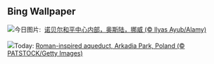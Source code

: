 ## Bing Wallpaper
![](https://www.bing.com/th?id=OHR.NobelNorway_ZH-CN9824054026_UHD.jpg&w=1000)今日图片: &nbsp;[诺贝尔和平中心内部，奥斯陆，挪威 (© Ilyas Ayub/Alamy)](https://www.bing.com/th?id=OHR.NobelNorway_ZH-CN9824054026_UHD.jpg)
<br><br/>
![](https://www.bing.com/th?id=OHR.ArkadiaPark_EN-US3604031201_UHD.jpg&w=1000)Today: [Roman-inspired aqueduct, Arkadia Park, Poland (© PATSTOCK/Getty Images)](https://www.bing.com/th?id=OHR.ArkadiaPark_EN-US3604031201_UHD.jpg)
<br><br/>
